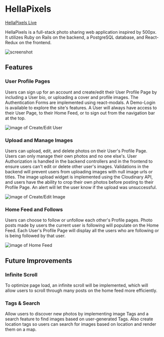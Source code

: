 # HellaPixels

[HellaPixels Live][heroku]

[heroku]: http://hellapixels.herokuapp.com/

HellaPixels is a full-stack photo sharing web application inspired by 500px. It utilizes Ruby on Rails on the backend, a PostgreSQL database, and React-Redux on the frontend.

![screenshot](http://res.cloudinary.com/da6jfurzj/image/upload/v1495825547/splash_llhnun.png)

## Features

### User Profile Pages

Users can sign up for an account and create/edit their User Profile Page by including a User bio, or uploading a cover and profile images. The Authentication Forms are implemented using react-modals. A Demo-Login is available to explore the site's features. A User will always have access to their User Page, to their Home Feed, or to sign out from the navigation bar at the top.

![image of Create/Edit User](http://res.cloudinary.com/da6jfurzj/image/upload/v1495833451/Screen_Shot_2017-05-26_at_2.17.08_PM_hqhh8p.png)

### Upload and Manage Images

Users can upload, edit, and delete photos on their User's Profile Page. Users can only manage their own photos and no one else's. User Authorization is handled in the backend controllers and in the frontend to ensure users can't edit or delete other user's images. Validations in the backend will prevent users from uploading images with null image urls or titles. The image upload widget is implemented using the Cloudinary API, and users have the ability to crop their own photos before posting to their Profile Page. An alert will let the user know if the upload was unsuccessful.

![image of Create/Edit Image](http://res.cloudinary.com/da6jfurzj/image/upload/v1495832607/Screen_Shot_2017-05-26_at_2.02.35_PM_xql36d.png)

### Home Feed and Follows

Users can choose to follow or unfollow each other's Profile pages. Photo posts made by users the current user is following will populate on the Home Feed. Each User's Profile Page will display all the users who are following or is being followed by that user.

![image of Home Feed](http://res.cloudinary.com/da6jfurzj/image/upload/v1495833044/Screen_Shot_2017-05-26_at_2.08.32_PM_2_ikbubk.png)

## Future Improvements

### Infinite Scroll

To optimize page load, an infinite scroll will be implemented, which will allow users to scroll through many posts on the home feed more efficiently.

### Tags & Search

Allow users to discover new photos by implementing image Tags and a search feature to find images based on user-generated Tags. Also create location tags so users can search for images based on location and render them on a map.
